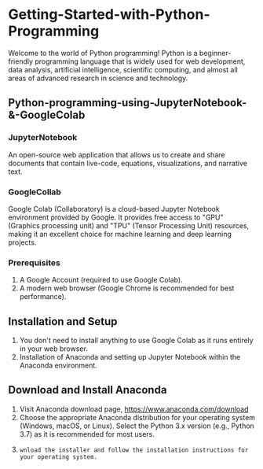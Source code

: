 # Getting-Started-with-Python-Programming
Welcome to the world of Python programming! Python is a beginner-friendly programming language that is widely used for web development, data analysis, artificial intelligence, scientific computing, and almost all areas of advanced research in science and technology.


## Python-programming-using-JupyterNotebook-&-GoogleColab

### JupyterNotebook
An open-source web application that allows us to create and share documents that contain live-code, equations, visualizations, and narrative text. 

### GoogleCollab
Google Colab (Collaboratory) is a cloud-based Jupyter Notebook environment provided by Google. It provides free access to "GPU" (Graphics processing unit) and "TPU" (Tensor Processing Unit) resources, making it an excellent choice for machine learning and deep learning projects.

### Prerequisites
1.  A Google Account (required to use Google Colab).
2.  A modern web browser (Google Chrome is recommended for best performance).

## Installation and Setup
1.  You don't need to install anything to use Google Colab as it runs entirely in your web browser.
2.  Installation of Anaconda and setting up Jupyter Notebook within the Anaconda environment.
   ## Download and Install Anaconda
   1.   Visit Anaconda download page, https://www.anaconda.com/download
   2.   Choose the appropriate Anaconda distribution for your operating system (Windows, macOS, or Linux). Select the Python 3.x version (e.g., Python 3.7) as it is recommended for most users.
   3.     wnload the installer and follow the installation instructions for your operating system.  
